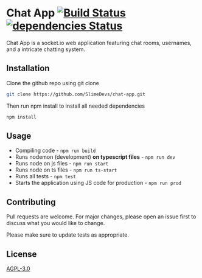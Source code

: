 # Chat App [![Build Status](https://travis-ci.com/SlimeDevs/chat-app.svg?branch=master)](https://travis-ci.com/SlimeDevs/chat-app) [![dependencies Status](https://david-dm.org/SlimeDevs/chat-app/status.svg)](https://david-dm.org/SlimeDevs/chat-app)

Chat App is a socket.io web application featuring chat rooms, usernames, and a intricate chatting system.

## Installation

Clone the github repo using git clone

```bash
git clone https://github.com/SlimeDevs/chat-app.git
```

Then run npm install to install all needed dependencies

```bash
npm install
```

## Usage

* Compiling code - `npm run build`
* Runs nodemon (development) **on typescript files** - `npm run dev`
* Runs node on js files - `npm run start`
* Runs node on ts files - `npm run ts-start`
* Runs all tests - `npm test`
* Starts the application using JS code for production - `npm run prod`

## Contributing
Pull requests are welcome. For major changes, please open an issue first to discuss what you would like to change.

Please make sure to update tests as appropriate.

## License
[AGPL-3.0](https://choosealicense.com/licenses/agpl-3.0/)
